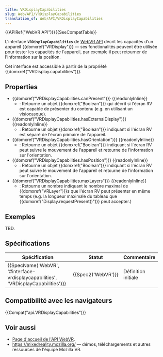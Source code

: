 ```yaml
---
title: VRDisplayCapabilities
slug: Web/API/VRDisplayCapabilities
translation_of: Web/API/VRDisplayCapabilities
---
```

{{APIRef("WebVR API")}}{{SeeCompatTable}}

L'interface **`VRDisplayCapabilities`** de [WebVR API](/en-US/docs/Web/API/WebVR_API) décrit les capacités d'un appareil {{domxref("VRDisplay")}} — ses fonctionalités peuvent être utilisée pour tester les capacités de l'appareil, par exemple il peut retourner de l'information sur la position.

Cet interface est accessible à partir de la propriété {{domxref("VRDisplay.capabilities")}}.

## Properties

- {{domxref("VRDisplayCapabilities.canPresent")}} {{readonlyInline}}
  - : Retourne un objet {{domxref("Boolean")}} qui décrit si l'écran RV est capable de présenter du contenu (e.g. en utilisant un visiocasque).
- {{domxref("VRDisplayCapabilities.hasExternalDisplay")}} {{readonlyInline}}
  - : Retourne un objet {{domxref("Boolean")}} indiquant si l'écran RV est séparé de l'écran primaire de l'appareil.
- {{domxref("VRDisplayCapabilities.hasOrientation")}} {{readonlyInline}}
  - : Retourne un objet {{domxref("Boolean")}} indiquant si l'écran RV peut suivre le mouvement de l'appareil et retourne de l'information sur l'orientation.
- {{domxref("VRDisplayCapabilities.hasPosition")}} {{readonlyInline}}
  - : Retourne un objet {{domxref("Boolean")}} indiquant si l'écran RV peut suivre le mouvement de l'appareil et retourne de l'information sur l'orientation.
- {{domxref("VRDisplayCapabilities.maxLayers")}} {{readonlyInline}}
  - : Retourne un nombre indiquant le nombre maximal de {{domxref("VRLayer")}}s que l'écran RV peut présenter en même temps (e.g. la longueur maximale du tableau que {{domxref("Display.requestPresent()")}} peut accepter.)

## Exemples

TBD.

## Spécifications

| Spécification                                                                                                | Statut                   | Commentaire         |
| ------------------------------------------------------------------------------------------------------------ | ------------------------ | ------------------- |
| {{SpecName('WebVR', '#interface-vrdisplaycapabilities', 'VRDisplayCapabilities')}} | {{Spec2('WebVR')}} | Définition initiale |

## Compatibilité avec les navigateurs

{{Compat("api.VRDisplayCapabilities")}}

## Voir aussi

- [Page d'accueil de l'API WebVR](/fr/docs/Web/API/WebVR_API).
- <https://mixedreality.mozilla.org/> — démos, téléchargements et autres ressources de l'équipe Mozilla VR.
